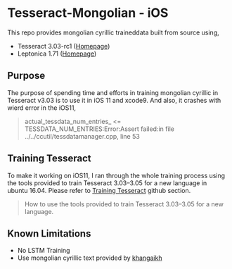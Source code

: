 # Tesseract-Mongolian - iOS
This repo provides mongolian cyrillic traineddata built from source using, 
* Tesseract 3.03-rc1 ([Homepage](https://www.google.com))
* Leptonica 1.71 ([Homepage](http://www.leptonica.com/))

## Purpose
The purpose of spending time and efforts in training mongolian cyrillic in Tesseract v3.03 is to use it in iOS 11 and xcode9. And also, it crashes with wierd error in the iOS11, 
> actual_tessdata_num_entries_ <= TESSDATA_NUM_ENTRIES:Error:Assert failed:in file ../../ccutil/tessdatamanager.cpp, line 53

## Training Tesseract
To make it working on iOS11, I ran through the whole training process using the tools provided to train Tesseract 3.03–3.05 for a new language in ubuntu 16.04. Please refer to [Training Tesseract](https://github.com/tesseract-ocr/tesseract/wiki/Training-Tesseract#introduction) github section. 
> How to use the tools provided to train Tesseract 3.03–3.05 for a new language.

## Known Limitations
* No LSTM Training 
* Use mongolian cyrillic text provided by [khangaikh](https://github.com/khangaikh/tesseract-mon)
